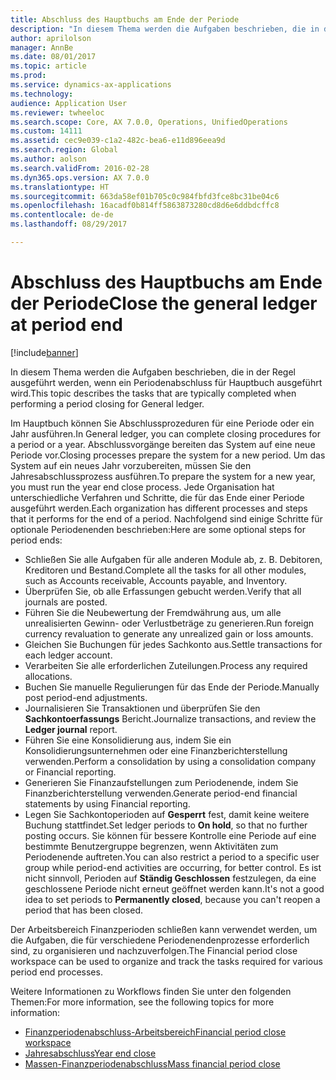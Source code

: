 ```yaml
---
title: Abschluss des Hauptbuchs am Ende der Periode
description: "In diesem Thema werden die Aufgaben beschrieben, die in der Regel ausgeführt werden, wenn ein Periodenabschluss für Hauptbuch ausgeführt wird."
author: aprilolson
manager: AnnBe
ms.date: 08/01/2017
ms.topic: article
ms.prod: 
ms.service: dynamics-ax-applications
ms.technology: 
audience: Application User
ms.reviewer: twheeloc
ms.search.scope: Core, AX 7.0.0, Operations, UnifiedOperations
ms.custom: 14111
ms.assetid: cec9e039-c1a2-482c-bea6-e11d896eea9d
ms.search.region: Global
ms.author: aolson
ms.search.validFrom: 2016-02-28
ms.dyn365.ops.version: AX 7.0.0
ms.translationtype: HT
ms.sourcegitcommit: 663da58ef01b705c0c984fbfd3fce8bc31be04c6
ms.openlocfilehash: 16acadf0b814ff5863873280cd8d6e6ddbdcffc8
ms.contentlocale: de-de
ms.lasthandoff: 08/29/2017

---
```


# <a name="close-the-general-ledger-at-period-end"></a><span data-ttu-id="d01de-103">Abschluss des Hauptbuchs am Ende der Periode</span><span class="sxs-lookup"><span data-stu-id="d01de-103">Close the general ledger at period end</span></span>

[!include[banner](../includes/banner.md)]


<span data-ttu-id="d01de-104">In diesem Thema werden die Aufgaben beschrieben, die in der Regel ausgeführt werden, wenn ein Periodenabschluss für Hauptbuch ausgeführt wird.</span><span class="sxs-lookup"><span data-stu-id="d01de-104">This topic describes the tasks that are typically completed when performing a period closing for General ledger.</span></span> 

<span data-ttu-id="d01de-105">Im Hauptbuch können Sie Abschlussprozeduren für eine Periode oder ein Jahr ausführen.</span><span class="sxs-lookup"><span data-stu-id="d01de-105">In General ledger, you can complete closing procedures for a period or a year.</span></span> <span data-ttu-id="d01de-106">Abschlussvorgänge bereiten das System auf eine neue Periode vor.</span><span class="sxs-lookup"><span data-stu-id="d01de-106">Closing processes prepare the system for a new period.</span></span> <span data-ttu-id="d01de-107">Um das System auf ein neues Jahr vorzubereiten, müssen Sie den Jahresabschlussprozess ausführen.</span><span class="sxs-lookup"><span data-stu-id="d01de-107">To prepare the system for a new year, you must run the year end close process.</span></span> <span data-ttu-id="d01de-108">Jede Organisation hat unterschiedliche Verfahren und Schritte, die für das Ende einer Periode ausgeführt werden.</span><span class="sxs-lookup"><span data-stu-id="d01de-108">Each organization has different processes and steps that it performs for the end of a period.</span></span> <span data-ttu-id="d01de-109">Nachfolgend sind einige Schritte für optionale Periodenenden beschrieben:</span><span class="sxs-lookup"><span data-stu-id="d01de-109">Here are some optional steps for period ends:</span></span>

-   <span data-ttu-id="d01de-110">Schließen Sie alle Aufgaben für alle anderen Module ab, z. B. Debitoren, Kreditoren und Bestand.</span><span class="sxs-lookup"><span data-stu-id="d01de-110">Complete all the tasks for all other modules, such as Accounts receivable, Accounts payable, and Inventory.</span></span>
-   <span data-ttu-id="d01de-111">Überprüfen Sie, ob alle Erfassungen gebucht werden.</span><span class="sxs-lookup"><span data-stu-id="d01de-111">Verify that all journals are posted.</span></span>
-   <span data-ttu-id="d01de-112">Führen Sie die Neubewertung der Fremdwährung aus, um alle unrealisierten Gewinn- oder Verlustbeträge zu generieren.</span><span class="sxs-lookup"><span data-stu-id="d01de-112">Run foreign currency revaluation to generate any unrealized gain or loss amounts.</span></span>
-   <span data-ttu-id="d01de-113">Gleichen Sie Buchungen für jedes Sachkonto aus.</span><span class="sxs-lookup"><span data-stu-id="d01de-113">Settle transactions for each ledger account.</span></span>
-   <span data-ttu-id="d01de-114">Verarbeiten Sie alle erforderlichen Zuteilungen.</span><span class="sxs-lookup"><span data-stu-id="d01de-114">Process any required allocations.</span></span>
-   <span data-ttu-id="d01de-115">Buchen Sie manuelle Regulierungen für das Ende der Periode.</span><span class="sxs-lookup"><span data-stu-id="d01de-115">Manually post period-end adjustments.</span></span>
-   <span data-ttu-id="d01de-116">Journalisieren Sie Transaktionen und überprüfen Sie den **Sachkontoerfassungs** Bericht.</span><span class="sxs-lookup"><span data-stu-id="d01de-116">Journalize transactions, and review the **Ledger journal** report.</span></span>
-   <span data-ttu-id="d01de-117">Führen Sie eine Konsolidierung aus, indem Sie ein Konsolidierungsunternehmen oder eine Finanzberichterstellung verwenden.</span><span class="sxs-lookup"><span data-stu-id="d01de-117">Perform a consolidation by using a consolidation company or Financial reporting.</span></span>
-   <span data-ttu-id="d01de-118">Generieren Sie Finanzaufstellungen zum Periodenende, indem Sie Finanzberichterstellung verwenden.</span><span class="sxs-lookup"><span data-stu-id="d01de-118">Generate period-end financial statements by using Financial reporting.</span></span>
-   <span data-ttu-id="d01de-119">Legen Sie Sachkontoperioden auf **Gesperrt** fest, damit keine weitere Buchung stattfindet.</span><span class="sxs-lookup"><span data-stu-id="d01de-119">Set ledger periods to **On hold**, so that no further posting occurs.</span></span> <span data-ttu-id="d01de-120">Sie können für bessere Kontrolle eine Periode auf eine bestimmte Benutzergruppe begrenzen, wenn Aktivitäten zum Periodenende auftreten.</span><span class="sxs-lookup"><span data-stu-id="d01de-120">You can also restrict a period to a specific user group while period-end activities are occurring, for better control.</span></span> <span data-ttu-id="d01de-121">Es ist nicht sinnvoll, Perioden auf **Ständig Geschlossen** festzulegen, da eine geschlossene Periode nicht erneut geöffnet werden kann.</span><span class="sxs-lookup"><span data-stu-id="d01de-121">It's not a good idea to set periods to **Permanently closed**, because you can't reopen a period that has been closed.</span></span>

<span data-ttu-id="d01de-122">Der Arbeitsbereich Finanzperioden schließen kann verwendet werden, um die Aufgaben, die für verschiedene Periodenendenprozesse erforderlich sind, zu organisieren und nachzuverfolgen.</span><span class="sxs-lookup"><span data-stu-id="d01de-122">The Financial period close workspace can be used to organize and track the tasks required for various period end processes.</span></span> 


<span data-ttu-id="d01de-123">Weitere Informationen zu Workflows finden Sie unter den folgenden Themen:</span><span class="sxs-lookup"><span data-stu-id="d01de-123">For more information, see the following topics for more information:</span></span>
- [<span data-ttu-id="d01de-124">Finanzperiodenabschluss-Arbeitsbereich</span><span class="sxs-lookup"><span data-stu-id="d01de-124">Financial period close workspace</span></span>](financial-period-close-workspace.md) 
- [<span data-ttu-id="d01de-125">Jahresabschluss</span><span class="sxs-lookup"><span data-stu-id="d01de-125">Year end close</span></span>](Year-end-close.md)  
- [<span data-ttu-id="d01de-126">Massen-Finanzperiodenabschluss</span><span class="sxs-lookup"><span data-stu-id="d01de-126">Mass financial period close</span></span>](tasks/mass-financial-period-close.md)





